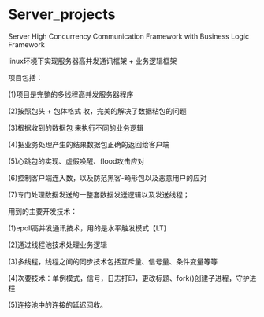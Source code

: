 # Server_projects
Server High Concurrency Communication Framework with Business Logic Framework

linux环境下实现服务器高并发通讯框架 + 业务逻辑框架

项目包括：

(1)项目是完整的多线程高并发服务器程序

(2)按照包头 + 包体格式 收，完美的解决了数据粘包的问题

(3)根据收到的数据包 来执行不同的业务逻辑

(4)把业务处理产生的结果数据包正确的返回给客户端

(5)心跳包的实现、虚假唤醒、flood攻击应对

(6)控制客户端连入数，以及防范黑客-畸形包以及恶意用户的应对

(7)专门处理数据发送的一整套数据发送逻辑以及发送线程；

用到的主要开发技术：

(1)epoll高并发通讯技术，用的是水平触发模式【LT】

(2)通过线程池技术处理业务逻辑

(3)多线程，线程之间的同步技术包括互斥量、信号量、条件变量等等

(4)次要技术：单例模式，信号，日志打印，更改标题、fork()创建子进程，守护进程

(5)连接池中的连接的延迟回收。
